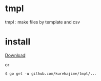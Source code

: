 # tmpl
tmpl : make files by template and csv


# install

[Download](https://github.com/kurehajime/tmpl/releases)

or 

```
$ go get -u github.com/kurehajime/tmpl/...
```
